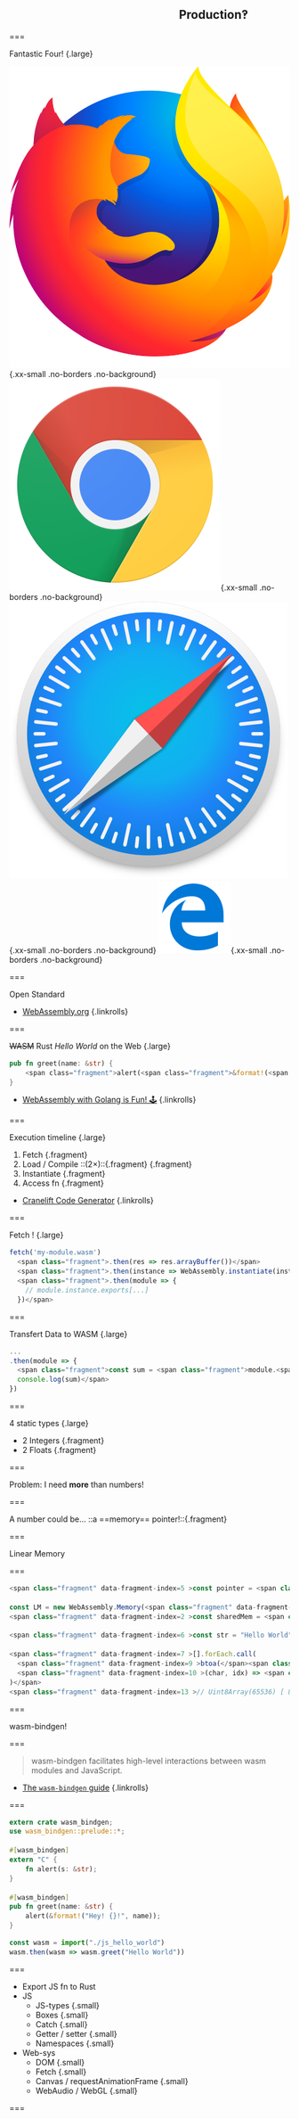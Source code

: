 <!--{section^1:data-breadcrumb="Production‽"}-->

<!--{.interleaf data-background-image="/img/unsplash/patrick-fore-381200-unsplash.jpg"}-->
<!-- Photo by Patrick Fore on Unsplash -->

## <svg class="icon"><use xlink:href="/img/icons.svg#dots-two-vertical"></svg> Production‽

===

Fantastic Four! {.large}

![](../img/firefox.svg){.xx-small .no-borders .no-background} ![](../img/chrome.svg){.xx-small .no-borders .no-background} ![](../img/safari.svg){.xx-small .no-borders .no-background} ![](../img/edge.svg){.xx-small .no-borders .no-background}

===
<!--{ .punchline }-->

Open Standard

- [WebAssembly.org](https://webassembly.org/)
{.linkrolls}

===

~~WASM~~ Rust _Hello World_ on the Web {.large}
```rust
pub fn greet(name: &str) {
    <span class="fragment">alert(<span class="fragment">&format!(<span class="fragment">"Hey! {}!"</span>, <span class="fragment">name</span>)</span>);</span>
}
```

- [WebAssembly with Golang is Fun! 🕹](https://medium.com/@martinolsansky/webassembly-with-golang-is-fun-b243c0e34f02)
{.linkrolls}

===
<!--{ .large }-->

Execution timeline {.large}
1. Fetch {.fragment}
2. Load / Compile ::(2×)::{.fragment} {.fragment}
3. Instantiate {.fragment}
4. Access fn {.fragment}

- [Cranelift Code Generator](https://cranelift.readthedocs.io/en/latest/)
{.linkrolls}

===

Fetch ! {.large}
```js
fetch('my-module.wasm')
  <span class="fragment">.then(res => res.arrayBuffer())</span>
  <span class="fragment">.then(instance => WebAssembly.instantiate(instance))</span>
  <span class="fragment">.then(module => {
    // module.instance.exports[...]
  })</span>
```

===

Transfert Data to WASM {.large}
```js
...
.then(module => {
  <span class="fragment">const sum = <span class="fragment">module.<span class="fragment">instance.exports.</span><span class="fragment">add(<span class="fragment">7</span>, <span class="fragment">4</span>)</span></span>
  console.log(sum)</span>
})
```

===
<!--{ .x-large }-->

4 static types {.large}
- 2 Integers {.fragment}
- 2 Floats {.fragment}

===
<!--{ .xx-large }-->
Problem:
I need **more** than numbers!

===
<!--{ .xx-large }-->
A number could be…
::a ==memory== pointer!::{.fragment}

===
<!--{ .punchline }-->
Linear Memory

===

```js
<span class="fragment" data-fragment-index=5 >const pointer = <span class="fragment" data-fragment-index=1 >0</span></span>

const LM = new WebAssembly.Memory(<span class="fragment" data-fragment-index=1 >{ initial: 1 }</span>)
<span class="fragment" data-fragment-index=2 >const sharedMem = <span class="fragment" data-fragment-index=3 >new Uint8Array(<span class="fragment" data-fragment-index=4 >LM.buffer</span>)</span></span>

<span class="fragment" data-fragment-index=6 >const str = "Hello World"</span>

<span class="fragment" data-fragment-index=7 >[].forEach.call(
  <span class="fragment" data-fragment-index=9 >btoa(</span><span class="fragment" data-fragment-index=8 >str</span><span class="fragment" data-fragment-index=9 >)</span>,
  <span class="fragment" data-fragment-index=10 >(char, idx) => <span class="fragment" data-fragment-index=12 >sharedMem[<span class="fragment" data-fragment-index=13 >pointer + idx</span>]</span> = <span class="fragment" data-fragment-index=11 >char.charCodeAt(0)</span></span>
)</span>
<span class="fragment" data-fragment-index=13 >// Uint8Array(65536) [ 83, 71, 86, 115, 98, 71, 56, 103, 86, 50, … ]</span>
```

===
<!--{ .punchline }-->
wasm-bindgen!

===

> wasm-bindgen facilitates high-level interactions between wasm modules and JavaScript.

- [The `wasm-bindgen` guide](https://rustwasm.github.io/wasm-bindgen/)
{.linkrolls}

===

```rust
extern crate wasm_bindgen;
use wasm_bindgen::prelude::*;

#[wasm_bindgen]
extern "C" {
    fn alert(s: &str);
}

#[wasm_bindgen]
pub fn greet(name: &str) {
    alert(&format!("Hey! {}!", name));
}
```

```js
const wasm = import("./js_hello_world")
wasm.then(wasm => wasm.greet("Hello World"))
```

===
<!--{ .medium }-->
- Export JS fn to Rust
- JS
  - JS-types {.small}
  - Boxes {.small}
  - Catch {.small}
  - Getter / setter {.small}
  - Namespaces {.small}
- Web-sys
  - DOM {.small}
  - Fetch {.small}
  - Canvas / requestAnimationFrame {.small}
  - WebAudio / WebGL {.small}

===
<!--{ .punchline }-->
Compiling? ::wasm-pack!::{.fragment}

===

```sh
$ curl https://sh.rustup.rs -sSf | sh
$ rustup install nightly
$ rustup target add wasm32-unknown-unknown --toolchain nightly
```

```sh
$ wasm-pack build hello_world --target web --out-dir ./pkg
```

===

> 📦✨ your favorite rust → wasm workflow tool!

- [wasm-pack](https://rustwasm.github.io/wasm-pack/)
{.linkrolls}

===
<!--{ .left.x-large }-->
### A State of WASM

===

```ts
interface Record {
  id: Sha256,
  ...
}

interface Block {
  id: Sha256,
  parent: Sha256,
  nonce: number,
  records: Array&lt;Record>
}

let blockchain: Array&lt;Block>
```

===

```js
while (true) {
  node.nonce = nonce()
  node.id = await crypto.subtle.digest('SHA-256', encoder.encode(`
    ${node.parent};${node.nonce};
    ${node.records.map(record => Object.values(record).join(';')).join(';')}
  `))
  .then(value => tohex(value))

  if (node.id.substr(0, limit) == prefix) {
    break
  } else {
    node.records = shuffle(node.records)
  }
}
```

===

```rust
loop {
    let mut rng = thread_rng();
    _nonce = (0..32)
        .map(|_| rng.gen_range(0, 9).to_string())
        .collect();
    &mut node.records.shuffle(&mut rng);
    let _values: String = node.records.iter_mut().map(|r| r.join()).collect();

    let sha = Sha256::new()
        .chain(&_parent)
        .chain(&_nonce)
        .chain(&_values)
        .result();

    _id = format!("{:x}", sha);
    if _id[.._limit] == _prefix {
        break;
    }
}
```

===

Let's Try It!

<iframe src="../demos/" scrolling="no"></iframe>

===
<!--{ .large }-->
Status {.large}
- Compile
- Fast
- Lightweight
- Linear Memory w/ `TypedArray`

===
<!--{ .large }-->
Comming Soon {.large}
- Multi-threading
- Streaming compilation/Tiered Compiler
- JS Modules exchange/Garbage Collector
- Portability/Runtime/IoT
- WASI {.fragment}

<!-- -->
- [WebAssembly’s post-MVP future: A cartoon skill tree](https://hacks.mozilla.org/2018/10/webassemblys-post-mvp-future/)
{.linkrolls}
